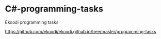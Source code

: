 # C#-programming-tasks
Ekoodi programming tasks

https://github.com/ekoodi/ekoodi.github.io/tree/master/programming-tasks
